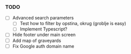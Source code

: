 ### TODO

- [ ] Advanced search parameters
  - [ ] Test how to filter by opstina, okrug (groblje is easy)
  - [ ] Implement Typescript?
- [ ] Hide footer under main screen
- [ ] Add map of graveyards
- [ ] Fix Google auth domain name
